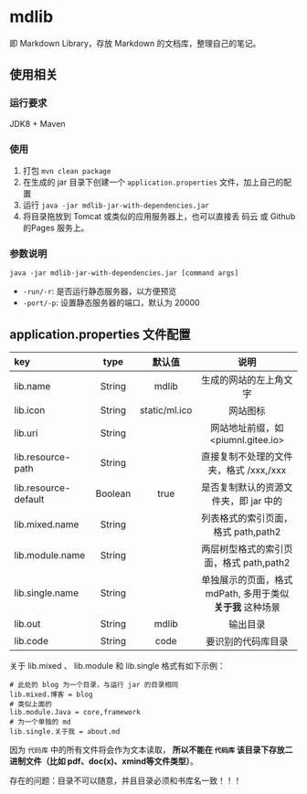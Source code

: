 # mdlib

即 Markdown Library，存放 Markdown 的文档库，整理自己的笔记。

## 使用相关

### 运行要求

JDK8 + Maven

### 使用

1. 打包 `mvn clean package`
1. 在生成的 jar 目录下创建一个 `application.properties` 文件，加上自己的配置
1. 运行 `java -jar mdlib-jar-with-dependencies.jar`
1. 将目录拖放到 Tomcat 或类似的应用服务器上，也可以直接丢 码云 或 Github 的Pages 服务上。

### 参数说明

`java -jar mdlib-jar-with-dependencies.jar [command args]`

- `-run/-r`: 是否运行静态服务器，以方便预览
- `-port/-p`: 设置静态服务器的端口，默认为 20000

## application.properties 文件配置

key | type | 默认值 | 说明
:--- | :---: | :---: | :---:
lib.name | String | mdlib | 生成的网站的左上角文字
lib.icon | String | static/ml.ico | 网站图标
lib.uri | String |  | 网站地址前缀，如 <piumnl.gitee.io>
lib.resource-path | String |  | 直接复制不处理的文件夹，格式 /xxx,/xxx
lib.resource-default | Boolean | true | 是否复制默认的资源文件夹，即 jar 中的
lib.mixed.name | String |  | 列表格式的索引页面，格式 path,path2
lib.module.name | String |  | 两层树型格式的索引页面，格式 path,path2
lib.single.name | String |  | 单独展示的页面，格式 mdPath, 多用于类似 __关于我__ 这种场景
lib.out | String | mdlib | 输出目录
lib.code | String | code | 要识别的代码库目录

关于 lib.mixed 、 lib.module 和 lib.single 格式有如下示例：

```properties
# 此处的 blog 为一个目录，与运行 jar 的目录相同
lib.mixed.博客 = blog
# 类似上面的
lib.module.Java = core,framework
# 为一个单独的 md
lib.single.关于我 = about.md
```

因为 `代码库` 中的所有文件将会作为文本读取，
__所以不能在 `代码库` 该目录下存放二进制文件（比如 pdf、doc(x)、xmind等文件类型）__。

存在的问题：目录不可以随意，并且目录必须和书库名一致！！！
